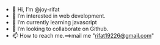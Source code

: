 - 👋 Hi, I’m @joy-rifat
- 👀 I’m interested in web development.
- 🌱 I’m currently learning javascript
- 💞️ I’m looking to collaborate on Github.
- 📫 How to reach me.==>mail me "rifat19226@gmail.com"

<!---
joy-rifat/joy-rifat is a ✨ special ✨ repository because its `README.md` (this file) appears on your GitHub profile.
You can click the Preview link to take a look at your changes.
--->
